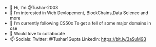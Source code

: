 - 👋 Hi, I’m @Tushar-2003
- 👀 I’m interested in Web Devlopement, BlockChains,Data Science and more
- 🌱 I’m currently following CS50x To get a fell of some major domains in cse
- 💞️ Would love to collaborate
- 📫 Socials:
        Twitter: @Tushar1Gupta
        LinkedIn: https://bit.ly/3aSuM93

<!---
Tushar-2003/Tushar-2003 is a ✨ special ✨ repository because its `README.md` (this file) appears on your GitHub profile.
You can click the Preview link to take a look at your changes.
--->
